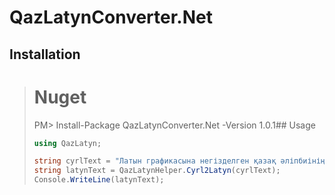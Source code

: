 ﻿# QazLatynConverter.Net

## Installation

> # Nuget
> PM> Install-Package QazLatynConverter.Net -Version 1.0.1## Usage
> ```C#
> using QazLatyn;
>
> string cyrlText = "Латын графикасына негізделген қазақ әліпбиінің конвертері";
> string latynText = QazLatynHelper.Cyrl2Latyn(cyrlText);
> Console.WriteLine(latynText);
> ```
